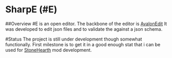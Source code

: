 # SharpE (#E)

##Overview
 #E is an open editor. The backbone of the editor is  [AvalonEdit](http://avalonedit.net/) 
It was developed to edit json files and to validate the against a json schema.

#Status
The project is still under development though somewhat functionally.
First milestone is to get it in a good enough stat that i can be 
used for [StoneHearth](http://stonehearth.net) mod development.
